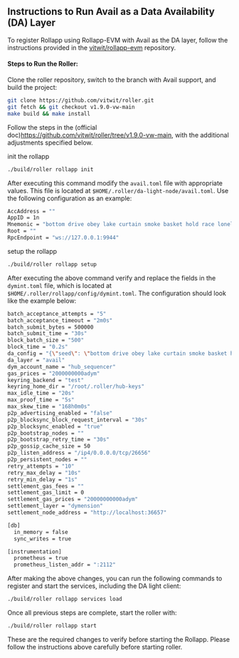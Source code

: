 ## Instructions to Run Avail as a Data Availability (DA) Layer

To register Rollapp using Rollapp-EVM with Avail as the DA layer, follow the instructions provided in the [vitwit/rollapp-evm](https://github.com/vitwit/rollapp-evm/tree/fix_daconfig) repository.


#### Steps to Run the Roller:

Clone the roller repository, switch to the branch with Avail support, and build the project:
```bash
git clone https://github.com/vitwit/roller.git
git fetch && git checkout v1.9.0-vw-main
make build && make install
```

Follow the steps in the (official doc)https://github.com/vitwit/roller/tree/v1.9.0-vw-main, with the additional adjustments specified below.

init the rollapp

```bash 
./build/roller rollapp init
```
After executing this command modify the `avail.toml` file with appropriate values. This file is located at `$HOME/.roller/da-light-node/avail.toml`. Use the following configuration as an example:
```bash
AccAddress = ""
AppID = 1n
Mnemonic = "bottom drive obey lake curtain smoke basket hold race lonely fit walk//Alice"
Root = ""
RpcEndpoint = "ws://127.0.0.1:9944"
```

setup the rollapp

```bash 
./build/roller rollapp setup
```
After executing the above command verify and replace the fields in the `dymint.toml` file, which is located at `$HOME/.roller/rollapp/config/dymint.toml`. The configuration should look like the example below:
```bash
batch_acceptance_attempts = "5"
batch_acceptance_timeout = "2m0s"
batch_submit_bytes = 500000
batch_submit_time = "30s"
block_batch_size = "500"
block_time = "0.2s"
da_config = "{\"seed\": \"bottom drive obey lake curtain smoke basket hold race lonely fit walk//Alice\", \"api_url\": \"ws://127.0.0.1:9944\", \"app_id\": 1, \"tip\":0}"
da_layer = "avail"
dym_account_name = "hub_sequencer"
gas_prices = "2000000000adym"
keyring_backend = "test"
keyring_home_dir = "/root/.roller/hub-keys"
max_idle_time = "20s"
max_proof_time = "5s"
max_skew_time = "168h0m0s"
p2p_advertising_enabled = "false"
p2p_blocksync_block_request_interval = "30s"
p2p_blocksync_enabled = "true"
p2p_bootstrap_nodes = ""
p2p_bootstrap_retry_time = "30s"
p2p_gossip_cache_size = 50
p2p_listen_address = "/ip4/0.0.0.0/tcp/26656"
p2p_persistent_nodes = ""
retry_attempts = "10"
retry_max_delay = "10s"
retry_min_delay = "1s"
settlement_gas_fees = ""
settlement_gas_limit = 0
settlement_gas_prices = "20000000000adym"
settlement_layer = "dymension"
settlement_node_address = "http://localhost:36657"

[db]
  in_memory = false
  sync_writes = true

[instrumentation]
  prometheus = true
  prometheus_listen_addr = ":2112"

```

After making the above changes, you can run the following commands to register and start the services, including the DA light client:
```bash
./build/roller rollapp services load

```

Once all previous steps are complete, start the roller with:

```bash
./build/roller rollapp start
```

These are the required changes to verify before starting the Rollapp. Please follow the instructions above carefully before starting roller.